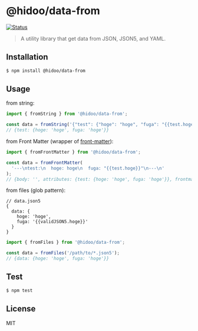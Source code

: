 # @hidoo/data-from

[![Status](https://github.com/hidoo/data-from/workflows/Main%20workflow/badge.svg)](https://github.com/hidoo/data-from/actions?query=branch%3Amaster)

> A utility library that get data from JSON, JSON5, and YAML.

## Installation

```sh
$ npm install @hidoo/data-from
```

## Usage

from string:

```js
import { fromString } from '@hidoo/data-from';

const data = fromString('{"test": {"hoge": "hoge", "fuga": "{{test.hoge}}');
// {test: {hoge: 'hoge', fuga: 'hoge'}}
```

from Front Matter (wrapper of [front-matter](https://www.npmjs.com/package/front-matter)):

```js
import { fromFrontMatter } from '@hidoo/data-from';

const data = fromFrontMatter(
  '---\ntest:\n  hoge: hoge\n  fuga: "{{test.hoge}}"\n---\n'
);
// {body: '', attributes: {test: {hoge: 'hoge', fuga: 'hoge'}}, frontmatter: 'test:\n  hoge: hoge\n  fuga: "{{test.hoge}}"'}
```

from files (glob pattern):

```json5
// data.json5
{
  data: {
    hoge: 'hoge',
    fuga: '{{validJSON5.hoge}}'
  }
}
```

```js
import { fromFiles } from '@hidoo/data-from';

const data = fromFiles('/path/to/*.json5');
// {data: {hoge: 'hoge', fuga: 'hoge'}}
```

## Test

```sh
$ npm test
```

## License

MIT
